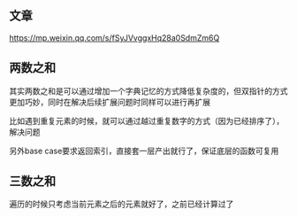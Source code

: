 ## 文章

https://mp.weixin.qq.com/s/fSyJVvggxHq28a0SdmZm6Q

## 两数之和

其实两数之和是可以通过增加一个字典记忆的方式降低复杂度的，但双指针的方式更加巧妙，同时在解决后续扩展问题时同样可以进行再扩展

比如遇到重复元素的时候，就可以通过越过重复数字的方式（因为已经排序了），解决问题

另外base case要求返回索引，直接套一层产出就行了，保证底层的函数可复用

## 三数之和

遍历的时候只考虑当前元素之后的元素就好了，之前已经计算过了
